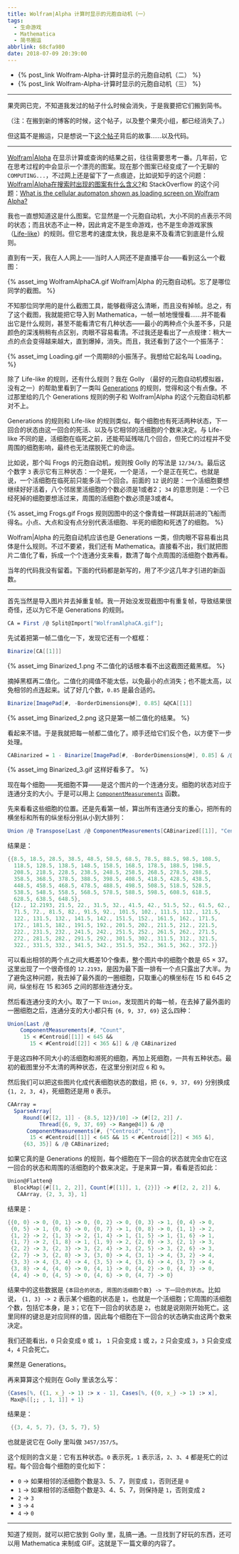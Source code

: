 ```yaml
---
title: Wolfram|Alpha 计算时显示的元胞自动机（一）
tags:
  - 生命游戏
  - Mathematica
  - 简书搬运
abbrlink: 68cfa980
date: 2018-07-09 20:39:00
---
```


* {% post_link Wolfram-Alpha-计算时显示的元胞自动机（二） %}
* {% post_link Wolfram-Alpha-计算时显示的元胞自动机（三） %}

---

果壳网已完，不知道我发过的帖子什么时候会消失，于是我要把它们搬到简书。

（注：在搬到新的博客的时候，这个帖子，以及整个果壳小组，都已经消失了。）

但这篇不是搬运，只是想说一下[这个帖子](https://www.guokr.com/post/558717/)背后的故事……以及代码。

---

[Wolfram|Alpha](http://www.wolframalpha.com/) 在显示计算或查询的结果之前，往往需要思考一番。几年前，它在思考过程的中会显示一个漂亮的图案。现在那个图案已经变成了一个无聊的 `COMPUTING...`，不过网上还是留下了一点痕迹，比如说知乎的这个问题：[Wolfram|Alpha在搜索时出现的图案有什么含义?](https://www.zhihu.com/question/38451613)和 StackOverflow 的这个问题：[What is the cellular automaton shown as loading screen on Wolfram Alpha?](https://stackoverflow.com/q/27332460/2756937)

我也一直想知道这是什么图案。它显然是一个元胞自动机，大小不同的点表示不同的状态；而且状态不止一种，因此肯定不是生命游戏，也不是生命游戏家族（[Life-like](https://en.wikipedia.org/wiki/Life-like_cellular_automaton)）的规则。但它思考的速度太快，我总是来不及看清它到底是什么规则。

<!-- more -->

直到有一天，我在人人网上——当时人人网还不是直播平台——看到这么一个截图：

{% asset_img WolframAlphaCA.gif Wolfram|Alpha 的元胞自动机。忘了是哪位同学的截图。 %}

不知那位同学用的是什么截图工具，能够截得这么清晰，而且没有掉帧。总之，有了这个截图，我就能把它导入到 Mathematica，一帧一帧地慢慢看……并不能看出它是什么规则，甚至不能看清它有几种状态——最小的两种点个头差不多，只是颜色的深浅稍稍有点区别，肉眼不容易看清。不过我还是看出了一点规律：稍大一点的点会变得越来越大，直到爆掉，消失。而且，我还看到了这个一个振荡子：

{% asset_img Loading.gif 一个周期8的小振荡子。我想给它起名叫 Loading。 %}

除了 Life-like 的规则，还有什么规则？我在 Golly （最好的元胞自动机模拟器，没有之一）的帮助里看到了一类叫 [Generations](http://golly.sourceforge.net/Help/Algorithms/Generations.html) 的规则，觉得和这个有点像。不过那里给的几个 Generations 规则的例子和 Wolfram|Alpha 的这个元胞自动机都对不上。

Generations 的规则和 Life-like 的规则类似，每个细胞也有死活两种状态，下一回合的状态由这一回合的死活、以及与它相邻的活细胞的个数来决定。与 Life-like 不同的是，活细胞在临死之前，还能苟延残喘几个回合，但死亡的过程并不受周围的细胞影响，最终也无法摆脱死亡的命运。

比如说，那个叫 Frogs 的元胞自动机，规则按 Golly 的写法是 `12/34/3`。最后这个数字 `3` 表示它有三种状态：一个是死，一个是活，一个是正在死亡。也就是说，一个活细胞在临死前只能多活一个回合。前面的 `12` 说的是：一个活细胞要想继续好好活着，八个邻居里活细胞的个数必须是1或者2； `34` 的意思则是：一个已经死掉的细胞要想活过来，周围的活细胞个数必须是3或者4。

{% asset_img Frogs.gif Frogs 规则因图中的这个像青蛙一样跳跃前进的飞船而得名。小点、大点和没有点分别代表活细胞、半死的细胞和死透了的细胞。 %}

Wolfram|Alpha 的元胞自动机应该也是 Generations 一类，但肉眼不容易看出具体是什么规则。不过不要紧，我们还有 Mathematica。直接看不出，我们就把图片二值化了看，拆成一个个连通分支来看，数清了每个点周围的活细胞个数再看。

当年的代码我没有留着。下面的代码都是新写的，用了不少这几年才引进的新函数。

---

首先当然是导入图片并去掉重复帧。我一开始没发现截图中有重复帧，导致结果很奇怪，还以为它不是 Generations 的规则。

``` mathematica
CA = First /@ Split@Import["WolframAlphaCA.gif"];
```

先试着把第一帧二值化一下，发现它还有一个框框：

``` mathematica
Binarize[CA[[1]]]
```

{% asset_img Binarized_1.png 不二值化的话根本看不出这截图还戴黑框。 %}

摘掉黑框再二值化。二值化的阈值不能太低，以免最小的点消失；也不能太高，以免相邻的点连起来。试了好几个数，`0.85` 是最合适的。

``` mathematica
Binarize[ImagePad[#, -BorderDimensions@#], 0.85] &@CA[[1]]
```

{% asset_img Binarized_2.png 这只是第一帧二值化的结果。 %}

看起来不错。于是我就把每一帧都二值化了。顺手还给它们反个色，以方便下一步处理。

``` mathematica
CABinarized = 1 - Binarize[ImagePad[#, -BorderDimensions@#], 0.85] & /@ CA;
```

{% asset_img Binarized_3.gif 这样好看多了。 %}

现在每个细胞——死细胞不算——是这个图片的一个连通分支。细胞的状态对应于连通分支的大小。于是可以用上 [`ComponentMeasurements`](https://reference.wolfram.com/language/ref/ComponentMeasurements.html) 函数。

先来看看这些细胞的位置。还是先看第一帧，算出所有连通分支的重心，把所有的横坐标和所有的纵坐标分别从小到大排列：

``` mathematica
Union /@ Transpose[Last /@ ComponentMeasurements[CABinarized[[1]], "Centroid"]]
```

结果是：

```mathematica
{{8.5, 18.5, 28.5, 38.5, 48.5, 58.5, 68.5, 78.5, 88.5, 98.5, 108.5, 
  118.5, 128.5, 138.5, 148.5, 158.5, 168.5, 178.5, 188.5, 198.5, 
  208.5, 218.5, 228.5, 238.5, 248.5, 258.5, 268.5, 278.5, 288.5, 
  358.5, 368.5, 378.5, 388.5, 398.5, 408.5, 418.5, 428.5, 438.5, 
  448.5, 458.5, 468.5, 478.5, 488.5, 498.5, 508.5, 518.5, 528.5, 
  538.5, 548.5, 558.5, 568.5, 578.5, 588.5, 598.5, 608.5, 618.5, 
  628.5, 638.5, 648.5},
 {12., 12.2193, 21.5, 22., 31.5, 32., 41.5, 42., 51.5, 52., 61.5, 62., 
  71.5, 72., 81.5, 82., 91.5, 92., 101.5, 102., 111.5, 112., 121.5, 
  122., 131.5, 132., 141.5, 142., 151.5, 152., 161.5, 162., 171.5, 
  172., 181.5, 182., 191.5, 192., 201.5, 202., 211.5, 212., 221.5, 
  222., 231.5, 232., 241.5, 242., 251.5, 252., 261.5, 262., 271.5, 
  272., 281.5, 282., 291.5, 292., 301.5, 302., 311.5, 312., 321.5, 
  322., 331.5, 332., 341.5, 342., 351.5, 352., 361.5, 362., 372.}}
```

可以看出相邻的两个点之间大概差10个像素，整个图片中的细胞个数是 65 × 37。这里出现了一个很奇怪的 `12.2193`，是因为最下面一排有一个点只露出了大半。为了避免这种问题，我去掉了最外面的一圈细胞，只取重心的横坐标在 15 和 645 之间，纵坐标在 15 和365 之间的那些连通分支。

然后看连通分支的大小。取了一下 `Union`，发现图片的每一帧，在去掉了最外面的一圈细胞之后，连通分支的大小都只有 `{6, 9, 37, 69}` 这么四种：

```mathematica
Union[Last /@ 
    ComponentMeasurements[#, "Count", 
     15 < #Centroid[[1]] < 645 && 
       15 < #Centroid[[2]] < 365 &]] & /@ CABinarized
```

于是这四种不同大小的活细胞和濒死的细胞，再加上死细胞，一共有五种状态。最初的截图里分不太清的两种状态，在这里分别对应 `6` 和 `9`。

然后我们可以把这些图片化成代表细胞状态的数组，把 `{6, 9, 37, 69}` 分别换成 `{1, 2, 3, 4}`，死细胞还是用 `0` 表示。

```mathematica
CAArray = 
  SparseArray[
     Round[(#[[2, 1]] - {8.5, 12})/10] -> (#[[2, 2]] /. 
          Thread[{6, 9, 37, 69} -> Range@4]) & /@ 
      ComponentMeasurements[#, {"Centroid", "Count"}, 
       15 < #Centroid[[1]] < 645 && 15 < #Centroid[[2]] < 365 &],
     {63, 35}] & /@ CABinarized;
```

如果它真的是 Generations 的规则，每个细胞在下一回合的状态就完全由它在这一回合的状态和周围的活细胞的个数来决定。于是来算一算，看看是否如此：

```mathematica
Union@Flatten@
  BlockMap[{#[[1, 2, 2]], Count[#[[1]], 1, {2}]} -> #[[2, 2, 2]] &, 
   CAArray, {2, 3, 3}, 1]
```

结果是：

```mathematica
{{0, 0} -> 0, {0, 1} -> 0, {0, 2} -> 0, {0, 3} -> 1, {0, 4} -> 0,
 {0, 5} -> 1, {0, 6} -> 0, {0, 7} -> 1, {0, 8} -> 0, {1, 1} -> 2,
 {1, 2} -> 2, {1, 3} -> 2, {1, 4} -> 1, {1, 5} -> 1, {1, 6} -> 1,
 {1, 7} -> 2, {1, 8} -> 1, {1, 9} -> 2, {2, 0} -> 3, {2, 1} -> 3,
 {2, 2} -> 3, {2, 3} -> 3, {2, 4} -> 3, {2, 5} -> 3, {2, 6} -> 3,
 {2, 7} -> 3, {2, 8} -> 3, {3, 0} -> 4, {3, 1} -> 4, {3, 2} -> 4,
 {3, 3} -> 4, {3, 4} -> 4, {3, 5} -> 4, {3, 6} -> 4, {3, 7} -> 4,
 {3, 8} -> 4, {4, 0} -> 0, {4, 1} -> 0, {4, 2} -> 0, {4, 3} -> 0,
 {4, 4} -> 0, {4, 5} -> 0, {4, 6} -> 0, {4, 7} -> 0}
```

结果中的这些数据是 `{本回合的状态, 周围的活细胞个数} -> 下一回合的状态`。比如说， `{1, 3} -> 2` 表示某个细胞的状态是 `1`，也就是一个活细胞；它周围的活细胞个数，包括它本身，是 `3`；它在下一回合的状态是 `2`，也就是说刚刚开始死亡。这里同样的键总是对应同样的值，因此每个细胞在下一回合的状态确实由这两个数来决定。

我们还能看出，`0` 只会变成 `0` 或 `1`， `1` 只会变成 `1` 或 `2`，`2` 只会变成 `3`，`3` 只会变成 `4`，`4` 只会死亡。

果然是 Generations。

再来算算这个规则在 Golly 里该怎么写：

```mathematica
{Cases[%, ({1, x_} -> 1) :> x - 1], Cases[%, ({0, x_} -> 1) :> x], 
 Max@%[[;; , 1, 1]] + 1}
```

结果是：

```mathematica
 {{3, 4, 5, 7}, {3, 5, 7}, 5}
```

也就是说它在 Golly 里叫做 `3457/357/5`。

这个规则的含义是：它有五种状态。`0` 表示死，`1` 表示活，`2`、`3`、`4` 都是死亡的过程。每个回合每个细胞的变化如下：

* `0` -> 如果相邻的活细胞个数是3、5、7，则变成 `1`，否则还是 `0`
* `1` -> 如果相邻的活细胞个数是3、4、5、7，则保持是 `1`，否则变成 `2`
* `2` -> `3`
* `3` -> `4`
* `4` -> `0`

---

知道了规则，就可以把它放到 Golly 里，乱搞一通。一旦找到了好玩的东西，还可以用 Mathematica 来制成 GIF。这就是下一篇文章的内容了。
